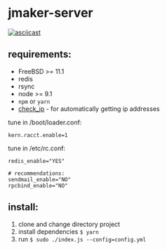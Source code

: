 # jmaker-server

[![asciicast](https://asciinema.org/a/151534.png)](https://asciinema.org/a/151534)

## requirements:

- FreeBSD >= 11.1
- redis
- rsync
- node >= 9.1
- `npm` or `yarn`
- [check_ip](https://github.com/jail-maker/check_ip) -
for automatically getting ip addresses

tune in /boot/loader.conf:
```
kern.racct.enable=1
```

tune in /etc/rc.conf:
```
redis_enable="YES"

# recommendations:
sendmail_enable="NO"
rpcbind_enable="NO"
```

## install:
1. clone and change directory project
2. install dependencies `$ yarn`
3. run `$ sudo ./index.js --config=config.yml`
